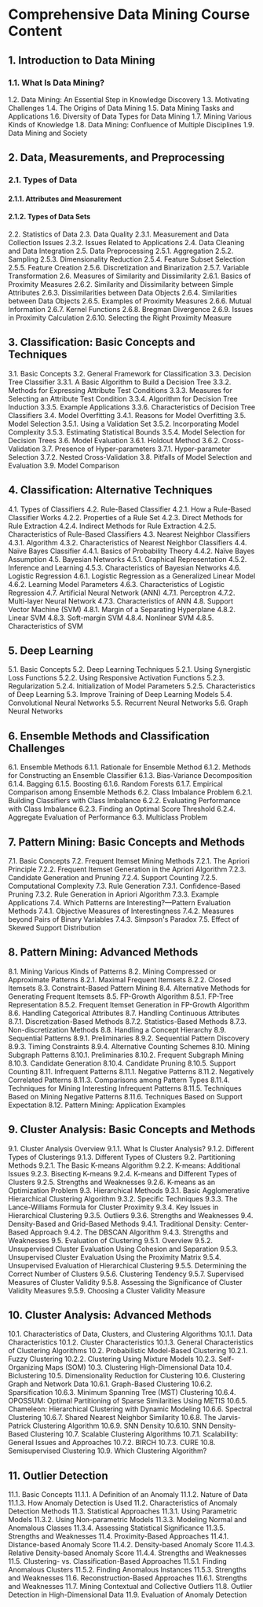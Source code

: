 # Comprehensive Data Mining Course Content

## 1. Introduction to Data Mining
### 1.1. What Is Data Mining?
1.2. Data Mining: An Essential Step in Knowledge Discovery
1.3. Motivating Challenges
1.4. The Origins of Data Mining
1.5. Data Mining Tasks and Applications
1.6. Diversity of Data Types for Data Mining
1.7. Mining Various Kinds of Knowledge
1.8. Data Mining: Confluence of Multiple Disciplines
1.9. Data Mining and Society

## 2. Data, Measurements, and Preprocessing
### 2.1. Types of Data
#### 2.1.1. Attributes and Measurement
#### 2.1.2. Types of Data Sets
2.2. Statistics of Data
2.3. Data Quality
   2.3.1. Measurement and Data Collection Issues
   2.3.2. Issues Related to Applications
2.4. Data Cleaning and Data Integration
2.5. Data Preprocessing
   2.5.1. Aggregation
   2.5.2. Sampling
   2.5.3. Dimensionality Reduction
   2.5.4. Feature Subset Selection
   2.5.5. Feature Creation
   2.5.6. Discretization and Binarization
   2.5.7. Variable Transformation
2.6. Measures of Similarity and Dissimilarity
   2.6.1. Basics of Proximity Measures
   2.6.2. Similarity and Dissimilarity between Simple Attributes
   2.6.3. Dissimilarities between Data Objects
   2.6.4. Similarities between Data Objects
   2.6.5. Examples of Proximity Measures
   2.6.6. Mutual Information
   2.6.7. Kernel Functions
   2.6.8. Bregman Divergence
   2.6.9. Issues in Proximity Calculation
   2.6.10. Selecting the Right Proximity Measure

## 3. Classification: Basic Concepts and Techniques
3.1. Basic Concepts
3.2. General Framework for Classification
3.3. Decision Tree Classifier
   3.3.1. A Basic Algorithm to Build a Decision Tree
   3.3.2. Methods for Expressing Attribute Test Conditions
   3.3.3. Measures for Selecting an Attribute Test Condition
   3.3.4. Algorithm for Decision Tree Induction
   3.3.5. Example Applications
   3.3.6. Characteristics of Decision Tree Classifiers
3.4. Model Overfitting
   3.4.1. Reasons for Model Overfitting
3.5. Model Selection
   3.5.1. Using a Validation Set
   3.5.2. Incorporating Model Complexity
   3.5.3. Estimating Statistical Bounds
   3.5.4. Model Selection for Decision Trees
3.6. Model Evaluation
   3.6.1. Holdout Method
   3.6.2. Cross-Validation
3.7. Presence of Hyper-parameters
   3.7.1. Hyper-parameter Selection
   3.7.2. Nested Cross-Validation
3.8. Pitfalls of Model Selection and Evaluation
3.9. Model Comparison

## 4. Classification: Alternative Techniques
4.1. Types of Classifiers
4.2. Rule-Based Classifier
   4.2.1. How a Rule-Based Classifier Works
   4.2.2. Properties of a Rule Set
   4.2.3. Direct Methods for Rule Extraction
   4.2.4. Indirect Methods for Rule Extraction
   4.2.5. Characteristics of Rule-Based Classifiers
4.3. Nearest Neighbor Classifiers
   4.3.1. Algorithm
   4.3.2. Characteristics of Nearest Neighbor Classifiers
4.4. Naïve Bayes Classifier
   4.4.1. Basics of Probability Theory
   4.4.2. Naïve Bayes Assumption
4.5. Bayesian Networks
   4.5.1. Graphical Representation
   4.5.2. Inference and Learning
   4.5.3. Characteristics of Bayesian Networks
4.6. Logistic Regression
   4.6.1. Logistic Regression as a Generalized Linear Model
   4.6.2. Learning Model Parameters
   4.6.3. Characteristics of Logistic Regression
4.7. Artificial Neural Network (ANN)
   4.7.1. Perceptron
   4.7.2. Multi-layer Neural Network
   4.7.3. Characteristics of ANN
4.8. Support Vector Machine (SVM)
   4.8.1. Margin of a Separating Hyperplane
   4.8.2. Linear SVM
   4.8.3. Soft-margin SVM
   4.8.4. Nonlinear SVM
   4.8.5. Characteristics of SVM

## 5. Deep Learning
5.1. Basic Concepts
5.2. Deep Learning Techniques
   5.2.1. Using Synergistic Loss Functions
   5.2.2. Using Responsive Activation Functions
   5.2.3. Regularization
   5.2.4. Initialization of Model Parameters
   5.2.5. Characteristics of Deep Learning
5.3. Improve Training of Deep Learning Models
5.4. Convolutional Neural Networks
5.5. Recurrent Neural Networks
5.6. Graph Neural Networks

## 6. Ensemble Methods and Classification Challenges
6.1. Ensemble Methods
   6.1.1. Rationale for Ensemble Method
   6.1.2. Methods for Constructing an Ensemble Classifier
   6.1.3. Bias-Variance Decomposition
   6.1.4. Bagging
   6.1.5. Boosting
   6.1.6. Random Forests
   6.1.7. Empirical Comparison among Ensemble Methods
6.2. Class Imbalance Problem
   6.2.1. Building Classifiers with Class Imbalance
   6.2.2. Evaluating Performance with Class Imbalance
   6.2.3. Finding an Optimal Score Threshold
   6.2.4. Aggregate Evaluation of Performance
6.3. Multiclass Problem

## 7. Pattern Mining: Basic Concepts and Methods
7.1. Basic Concepts
7.2. Frequent Itemset Mining Methods
   7.2.1. The Apriori Principle
   7.2.2. Frequent Itemset Generation in the Apriori Algorithm
   7.2.3. Candidate Generation and Pruning
   7.2.4. Support Counting
   7.2.5. Computational Complexity
7.3. Rule Generation
   7.3.1. Confidence-Based Pruning
   7.3.2. Rule Generation in Apriori Algorithm
   7.3.3. Example Applications
7.4. Which Patterns are Interesting?—Pattern Evaluation Methods
   7.4.1. Objective Measures of Interestingness
   7.4.2. Measures beyond Pairs of Binary Variables
   7.4.3. Simpson's Paradox
7.5. Effect of Skewed Support Distribution

## 8. Pattern Mining: Advanced Methods
8.1. Mining Various Kinds of Patterns
8.2. Mining Compressed or Approximate Patterns
   8.2.1. Maximal Frequent Itemsets
   8.2.2. Closed Itemsets
8.3. Constraint-Based Pattern Mining
8.4. Alternative Methods for Generating Frequent Itemsets
8.5. FP-Growth Algorithm
   8.5.1. FP-Tree Representation
   8.5.2. Frequent Itemset Generation in FP-Growth Algorithm
8.6. Handling Categorical Attributes
8.7. Handling Continuous Attributes
   8.7.1. Discretization-Based Methods
   8.7.2. Statistics-Based Methods
   8.7.3. Non-discretization Methods
8.8. Handling a Concept Hierarchy
8.9. Sequential Patterns
   8.9.1. Preliminaries
   8.9.2. Sequential Pattern Discovery
   8.9.3. Timing Constraints
   8.9.4. Alternative Counting Schemes
8.10. Mining Subgraph Patterns
    8.10.1. Preliminaries
    8.10.2. Frequent Subgraph Mining
    8.10.3. Candidate Generation
    8.10.4. Candidate Pruning
    8.10.5. Support Counting
8.11. Infrequent Patterns
    8.11.1. Negative Patterns
    8.11.2. Negatively Correlated Patterns
    8.11.3. Comparisons among Pattern Types
    8.11.4. Techniques for Mining Interesting Infrequent Patterns
    8.11.5. Techniques Based on Mining Negative Patterns
    8.11.6. Techniques Based on Support Expectation
8.12. Pattern Mining: Application Examples

## 9. Cluster Analysis: Basic Concepts and Methods
9.1. Cluster Analysis Overview
    9.1.1. What Is Cluster Analysis?
    9.1.2. Different Types of Clusterings
    9.1.3. Different Types of Clusters
9.2. Partitioning Methods
    9.2.1. The Basic K-means Algorithm
    9.2.2. K-means: Additional Issues
    9.2.3. Bisecting K-means
    9.2.4. K-means and Different Types of Clusters
    9.2.5. Strengths and Weaknesses
    9.2.6. K-means as an Optimization Problem
9.3. Hierarchical Methods
    9.3.1. Basic Agglomerative Hierarchical Clustering Algorithm
    9.3.2. Specific Techniques
    9.3.3. The Lance-Williams Formula for Cluster Proximity
    9.3.4. Key Issues in Hierarchical Clustering
    9.3.5. Outliers
    9.3.6. Strengths and Weaknesses
9.4. Density-Based and Grid-Based Methods
    9.4.1. Traditional Density: Center-Based Approach
    9.4.2. The DBSCAN Algorithm
    9.4.3. Strengths and Weaknesses
9.5. Evaluation of Clustering
    9.5.1. Overview
    9.5.2. Unsupervised Cluster Evaluation Using Cohesion and Separation
    9.5.3. Unsupervised Cluster Evaluation Using the Proximity Matrix
    9.5.4. Unsupervised Evaluation of Hierarchical Clustering
    9.5.5. Determining the Correct Number of Clusters
    9.5.6. Clustering Tendency
    9.5.7. Supervised Measures of Cluster Validity
    9.5.8. Assessing the Significance of Cluster Validity Measures
    9.5.9. Choosing a Cluster Validity Measure

## 10. Cluster Analysis: Advanced Methods
10.1. Characteristics of Data, Clusters, and Clustering Algorithms
    10.1.1. Data Characteristics
    10.1.2. Cluster Characteristics
    10.1.3. General Characteristics of Clustering Algorithms
10.2. Probabilistic Model-Based Clustering
    10.2.1. Fuzzy Clustering
    10.2.2. Clustering Using Mixture Models
    10.2.3. Self-Organizing Maps (SOM)
10.3. Clustering High-Dimensional Data
10.4. Biclustering
10.5. Dimensionality Reduction for Clustering
10.6. Clustering Graph and Network Data
    10.6.1. Graph-Based Clustering
    10.6.2. Sparsification
    10.6.3. Minimum Spanning Tree (MST) Clustering
    10.6.4. OPOSSUM: Optimal Partitioning of Sparse Similarities Using METIS
    10.6.5. Chameleon: Hierarchical Clustering with Dynamic Modeling
    10.6.6. Spectral Clustering
    10.6.7. Shared Nearest Neighbor Similarity
    10.6.8. The Jarvis-Patrick Clustering Algorithm
    10.6.9. SNN Density
    10.6.10. SNN Density-Based Clustering
10.7. Scalable Clustering Algorithms
    10.7.1. Scalability: General Issues and Approaches
    10.7.2. BIRCH
    10.7.3. CURE
10.8. Semisupervised Clustering
10.9. Which Clustering Algorithm?

## 11. Outlier Detection
11.1. Basic Concepts
    11.1.1. A Definition of an Anomaly
    11.1.2. Nature of Data
    11.1.3. How Anomaly Detection is Used
11.2. Characteristics of Anomaly Detection Methods
11.3. Statistical Approaches
    11.3.1. Using Parametric Models
    11.3.2. Using Non-parametric Models
    11.3.3. Modeling Normal and Anomalous Classes
    11.3.4. Assessing Statistical Significance
    11.3.5. Strengths and Weaknesses
11.4. Proximity-Based Approaches
    11.4.1. Distance-based Anomaly Score
    11.4.2. Density-based Anomaly Score
    11.4.3. Relative Density-based Anomaly Score
    11.4.4. Strengths and Weaknesses
11.5. Clustering- vs. Classification-Based Approaches
    11.5.1. Finding Anomalous Clusters
    11.5.2. Finding Anomalous Instances
    11.5.3. Strengths and Weaknesses
11.6. Reconstruction-Based Approaches
    11.6.1. Strengths and Weaknesses
11.7. Mining Contextual and Collective Outliers
11.8. Outlier Detection in High-Dimensional Data
11.9. Evaluation of Anomaly Detection
